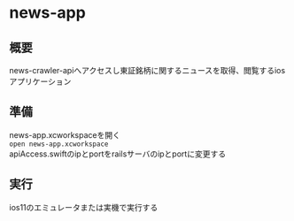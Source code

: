 # news-app

## 概要
news-crawler-apiへアクセスし東証銘柄に関するニュースを取得、閲覧するiosアプリケーション

## 準備
news-app.xcworkspaceを開く  
`open news-app.xcworkspace`  
apiAccess.swiftのipとportをrailsサーバのipとportに変更する

## 実行
ios11のエミュレータまたは実機で実行する  
